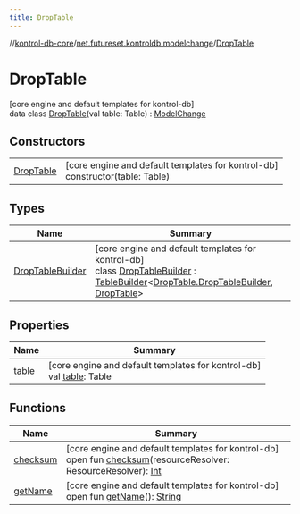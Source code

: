 ```yaml
---
title: DropTable
---
```

//[kontrol-db-core](../../../index.html)/[net.futureset.kontroldb.modelchange](../index.html)/[DropTable](index.html)



# DropTable



[core engine and default templates for kontrol-db]\
data class [DropTable](index.html)(val table: Table) : [ModelChange](../-model-change/index.html)



## Constructors


| | |
|---|---|
| [DropTable](-drop-table.html) | [core engine and default templates for kontrol-db]<br>constructor(table: Table) |


## Types


| Name | Summary |
|---|---|
| [DropTableBuilder](-drop-table-builder/index.html) | [core engine and default templates for kontrol-db]<br>class [DropTableBuilder](-drop-table-builder/index.html) : [TableBuilder](../-table-builder/index.html)&lt;[DropTable.DropTableBuilder](-drop-table-builder/index.html), [DropTable](index.html)&gt; |


## Properties


| Name | Summary |
|---|---|
| [table](table.html) | [core engine and default templates for kontrol-db]<br>val [table](table.html): Table |


## Functions


| Name | Summary |
|---|---|
| [checksum](../-model-change/checksum.html) | [core engine and default templates for kontrol-db]<br>open fun [checksum](../-model-change/checksum.html)(resourceResolver: ResourceResolver): [Int](https://kotlinlang.org/api/latest/jvm/stdlib/kotlin/-int/index.html) |
| [getName](../-model-change/get-name.html) | [core engine and default templates for kontrol-db]<br>open fun [getName](../-model-change/get-name.html)(): [String](https://kotlinlang.org/api/latest/jvm/stdlib/kotlin/-string/index.html) |


